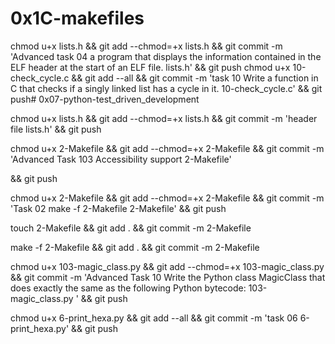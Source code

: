 # 0x1C-makefiles

chmod u+x lists.h && git add --chmod=+x lists.h && git commit -m 'Advanced task 04 a program that displays the information contained in the ELF header at the start of an ELF file. lists.h' && git push
chmod u+x 10-check_cycle.c && git add --all && git commit -m 'task 10 Write a function in C that checks if a singly linked list has a cycle in it. 10-check_cycle.c' && git push# 0x07-python-test_driven_development

chmod u+x lists.h && git add --chmod=+x lists.h && git commit -m 'header file lists.h' && git push

chmod u+x 2-Makefile && git add --chmod=+x 2-Makefile && git commit -m 'Advanced Task 103 Accessibility support 2-Makefile'

&& git push

chmod u+x 2-Makefile && git add --chmod=+x 2-Makefile && git commit -m 'Task 02 make -f 2-Makefile 2-Makefile'
&& git push

touch 2-Makefile && git add . && git commit -m 2-Makefile

make -f 2-Makefile && git add . && git commit -m 2-Makefile

chmod u+x 103-magic_class.py && git add --chmod=+x 103-magic_class.py && git commit -m 'Advanced Task 10 Write the Python class MagicClass that does exactly the same as the following Python bytecode: 103-magic_class.py ' && git push

chmod u+x 6-print_hexa.py && git add --all && git commit -m 'task 06 6-print_hexa.py' && git push
